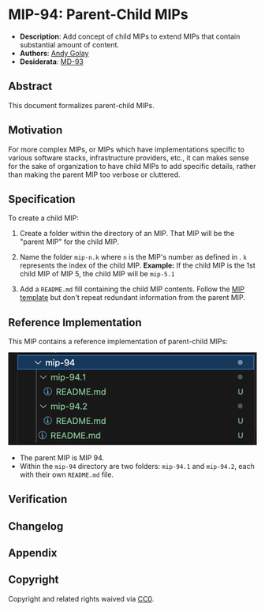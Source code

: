 # MIP-94: Parent-Child MIPs

- **Description**: Add concept of child MIPs to extend MIPs that contain substantial amount of content.
- **Authors**: [Andy Golay](mailto:andy.golay@movementlabs.xyz)
- **Desiderata**: [MD-93](https://github.com/movementlabsxyz/MIP/pull/93)

## Abstract

This document formalizes parent-child MIPs.

## Motivation

For more complex MIPs, or MIPs which have implementations specific to various software stacks, infrastructure providers, etc., it can makes sense for the sake of organization to have child MIPs to add specific details, rather than making the parent MIP too verbose or cluttered.

## Specification

To create a child MIP:

1. Create a folder within the directory of an MIP. That MIP will be the "parent MIP" for the child MIP.

2. Name the folder `mip-n.k` where `n` is the MIP's number as defined in . `k` represents the index of the child MIP.
    **Example:** If the child MIP is the 1st child MIP of MIP 5, the child MIP will be `mip-5.1`

3. Add a `README.md` fill containing the child MIP contents. Follow the [MIP template](../../mip-template.md) but don't repeat redundant information from the parent MIP.

## Reference Implementation

This MIP contains a reference implementation of parent-child MIPs:

![parent-child MIP reference](image.png)

- The parent MIP is MIP 94.
- Within the `mip-94` directory are two folders: `mip-94.1` and `mip-94.2`, each with their own `README.md` file.

## Verification

## Changelog

## Appendix

## Copyright

Copyright and related rights waived via [CC0](../LICENSE.md).
